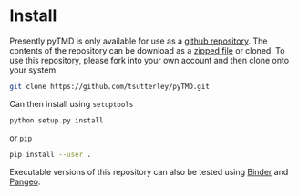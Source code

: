 Install
=======

Presently pyTMD is only available for use as a [github repository](https://github.com/tsutterley/pyTMD).
The contents of the repository can be download as a [zipped file](https://github.com/tsutterley/pyTMD/archive/master.zip)  or cloned.
To use this repository, please fork into your own account and then clone onto your system.  
```bash
git clone https://github.com/tsutterley/pyTMD.git
```
Can then install using `setuptools`
```bash
python setup.py install
```
or `pip`
```bash
pip install --user .
```
Executable versions of this repository can also be tested using [Binder](https://mybinder.org/v2/gh/tsutterley/pyTMD/master) and [Pangeo](https://binder.pangeo.io/v2/gh/tsutterley/pyTMD/master).
